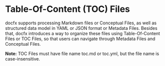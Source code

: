 <this is a test file from priya>

# Table-Of-Content (TOC) Files

docfx supports processing Markdown files or Conceptual Files, as well as structured data model in YAML or JSON format or Metadata Files. Besides that, docfx introduces a way to organize these files using Table-Of-Content Files or TOC Files, so that users can navigate through Metadata Files and Conceptual Files.

**Note:** TOC Files must have file name toc.md or toc.yml, but the file name is case-insensitive.
